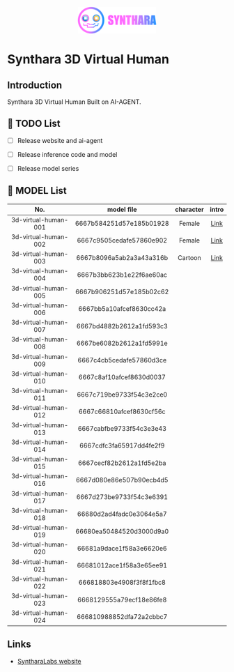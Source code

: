 <p align="center">
  <a href="https://syntharalabs.io">
    <img src="./assets/logo.png" alt="SyntharaLabs Logo" width="180">
  </a>
</p>

# Synthara 3D Virtual Human

## Introduction
Synthara 3D Virtual Human Built on AI-AGENT.

## 🚧 TODO List
- [ ] Release website and ai-agent
- [ ] Release inference code and model
- [ ] Release model series


## 🚧 MODEL List

| **No.** | **model file** | **character**| **intro**|
| :---: | :---: | :---: | :---: |
| 3d-virtual-human-001| 6667b584251d57e185b01928 | Female | [Link](./glb/6667b584251d57e185b01928.md) |
| 3d-virtual-human-002| 6667c9505cedafe57860e902 | Female | [Link](./glb/6667c9505cedafe57860e902.md) |
| 3d-virtual-human-003| 6667b8096a5ab2a3a43a316b | Cartoon| [Link](./glb/6667b8096a5ab2a3a43a316b.md) |
| 3d-virtual-human-004| 6667b3bb623b1e22f6ae60ac |  |  |
| 3d-virtual-human-005| 6667b906251d57e185b02c62 |  |  |
| 3d-virtual-human-006| 6667bb5a10afcef8630cc42a |  |  |
| 3d-virtual-human-007| 6667bd4882b2612a1fd593c3 |  |  |
| 3d-virtual-human-008| 6667be6082b2612a1fd5991e |  |  |
| 3d-virtual-human-009| 6667c4cb5cedafe57860d3ce |  |
| 3d-virtual-human-010| 6667c8af10afcef8630d0037 |  |
| 3d-virtual-human-011| 6667c719be9733f54c3e2ce0 |  |
| 3d-virtual-human-012| 6667c66810afcef8630cf56c |  |
| 3d-virtual-human-013| 6667cabfbe9733f54c3e3e43 |  |  
| 3d-virtual-human-014| 6667cdfc3fa65917dd4fe2f9 |  |  
| 3d-virtual-human-015| 6667cecf82b2612a1fd5e2ba |  |
| 3d-virtual-human-016| 6667d080e86e507b90ecb4d5 |  |  
| 3d-virtual-human-017| 6667d273be9733f54c3e6391 |  |  
| 3d-virtual-human-018| 66680d2ad4fadc0e3064e5a7 |  |  
| 3d-virtual-human-019| 66680ea50484520d3000d9a0 |  |  
| 3d-virtual-human-020| 66681a9dace1f58a3e6620e6 |  |
| 3d-virtual-human-021| 66681012ace1f58a3e65ee91 |  |  
| 3d-virtual-human-022| 666818803e4908f3f8f1fbc8 |  |  
| 3d-virtual-human-023| 6668129555a79ecf18e86fe8 |  |  
| 3d-virtual-human-024| 666810988852dfa72a2cbbc7 |  |  

## Links

- [SyntharaLabs website](https://www.syntharalabs.io)
